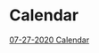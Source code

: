 # Calendar

<a href="https://docs.google.com/spreadsheets/d/e/2PACX-1vTIJ_cB9weIEjqHBEeVCA5qOCryQWYmMmBZ6j0WPQGP7WVv-Hd6m30SSXbDKDmPFAAmtfp7h0S-A-AM/pubhtml" target="_blank">07-27-2020 Calendar</a>

